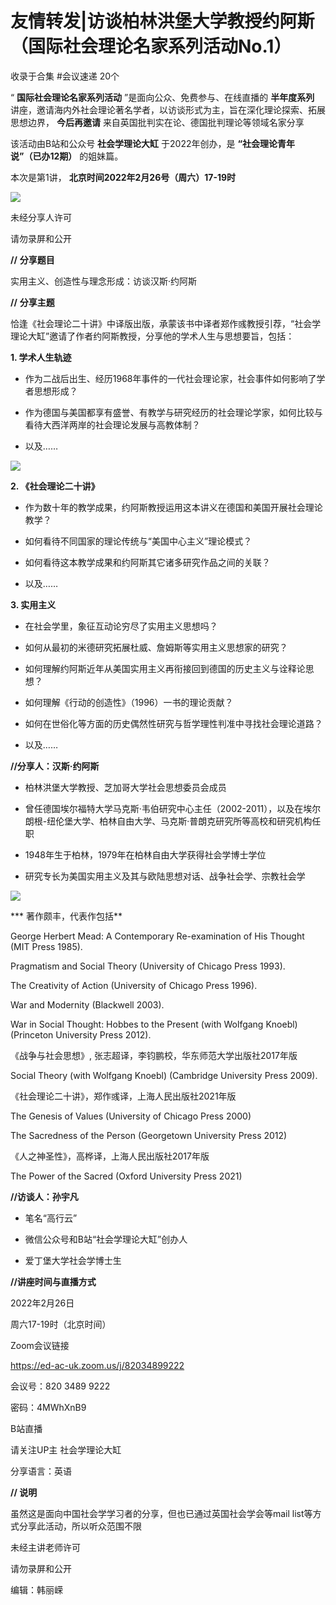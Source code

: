 # 友情转发|访谈柏林洪堡大学教授约阿斯（国际社会理论名家系列活动No.1）


收录于合集 #会议速递 20个

“ **国际社会理论名家系列活动** ”是面向公众、免费参与、在线直播的 **半年度系列**
讲座，邀请海内外社会理论著名学者，以访谈形式为主，旨在深化理论探索、拓展思想边界， **今后再邀请** 来自英国批判实在论、德国批判理论等领域名家分享

  

该活动由B站和公众号 **社会学理论大缸** 于2022年创办，是 **“社会理论青年说”（已办12期）** 的姐妹篇。

  

本次是第1讲， **北京时间2022年2月26号（周六）17-19时**  

  
![](/images/17/2.png)

未经分享人许可

请勿录屏和公开  

 **//** **分享题目**

实用主义、创造性与理念形成：访谈汉斯·约阿斯

  

 **//** **分享主题**

恰逢《社会理论二十讲》中译版出版，承蒙该书中译者郑作彧教授引荐，“社会学理论大缸”邀请了作者约阿斯教授，分享他的学术人生与思想要旨，包括：

  

 **1\. 学术人生轨迹**

* 作为二战后出生、经历1968年事件的一代社会理论家，社会事件如何影响了学者思想形成？

* 作为德国与美国都享有盛誉、有教学与研究经历的社会理论学家，如何比较与看待大西洋两岸的社会理论发展与高教体制？

* 以及……

![](/images/17/3.png)

 **2\. 《社会理论二十讲》**

* 作为数十年的教学成果，约阿斯教授运用这本讲义在德国和美国开展社会理论教学？

* 如何看待不同国家的理论传统与“美国中心主义”理论模式？

* 如何看待这本教学成果和约阿斯其它诸多研究作品之间的关联？

* 以及……

  

 **3\. 实用主义**

* 在社会学里，象征互动论穷尽了实用主义思想吗？

* 如何从最初的米德研究拓展杜威、詹姆斯等实用主义思想家的研究？

* 如何理解约阿斯近年从美国实用主义再衔接回到德国的历史主义与诠释论思想？

* 如何理解《行动的创造性》（1996）一书的理论贡献？

* 如何在世俗化等方面的历史偶然性研究与哲学理性判准中寻找社会理论道路？

* 以及……

  

 **//分享人：汉斯·约阿斯**

* 柏林洪堡大学教授、芝加哥大学社会思想委员会成员  

* 曾任德国埃尔福特大学马克斯·韦伯研究中心主任（2002-2011），以及在埃尔朗根-纽伦堡大学、柏林自由大学、马克斯·普朗克研究所等高校和研究机构任职

* 1948年生于柏林，1979年在柏林自由大学获得社会学博士学位

* 研究专长为美国实用主义及其与欧陆思想对话、战争社会学、宗教社会学

![](/images/17/4.png)

 *** 著作颇丰，代表作包括**

George Herbert Mead: A Contemporary Re-examination of His Thought (MIT Press
1985).

Pragmatism and Social Theory (University of Chicago Press 1993).

The Creativity of Action (University of Chicago Press 1996).

  

War and Modernity (Blackwell 2003).  

War in Social Thought: Hobbes to the Present (with Wolfgang Knoebl) (Princeton
University Press 2012).

《战争与社会思想》, 张志超译，李钧鹏校，华东师范大学出版社2017年版

  

Social Theory (with Wolfgang Knoebl) (Cambridge University Press 2009).

《社会理论二十讲》，郑作彧译，上海人民出版社2021年版  

  

The Genesis of Values (University of Chicago Press 2000)

The Sacredness of the Person (Georgetown University Press 2012)

《人之神圣性》，高桦译，上海人民出版社2017年版

The Power of the Sacred (Oxford University Press 2021)

  

 **//访谈人：孙宇凡**

* 笔名“高行云”

* 微信公众号和B站“社会学理论大缸”创办人

* 爱丁堡大学社会学博士生

  

 **//讲座时间与直播方式**

2022年2月26日

周六17-19时（北京时间）

  

Zoom会议链接

https://ed-ac-uk.zoom.us/j/82034899222

会议号：820 3489 9222  

密码：4MWhXnB9

  

B站直播  

请关注UP主 社会学理论大缸

  

分享语言：英语

  

 **// 说明**

虽然这是面向中国社会学学习者的分享，但也已通过英国社会学会等mail list等方式分享此活动，所以听众范围不限

  

未经主讲老师许可  

请勿录屏和公开  

  
编辑：韩丽嵘  
  

